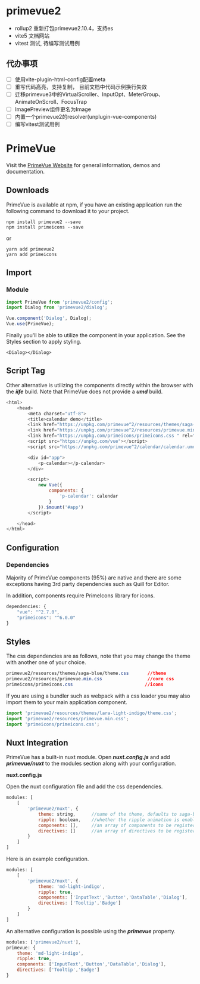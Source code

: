 # primevue2
  - rollup2 重新打包primevue2.10.4，支持es
  - vite5 文档网站
  - vitest 测试, 待编写测试用例

## 代办事项
  - [ ] 使用vite-plugin-html-config配置meta
  - [ ] 重写代码高亮，支持复制， 目前文档中代码示例换行失效
  - [ ] 迁移primevue3中的VirtualScroller、InputOpt、MeterGroup、AnimateOnScroll、FocusTrap
  - [ ] ImagePreview组件更名为Image
  - [ ] 内置一个primevue2的resolver(unplugin-vue-components)
  - [ ] 编写vitest测试用例

# PrimeVue

Visit the [PrimeVue Website](https://www.primefaces.org/primevue-v2/#/) for general information, demos and documentation.

## Downloads

PrimeVue is available at npm, if you have an existing application run the following command to download it to your project.

````
npm install primevue2 --save
npm install primeicons --save
````

or

```
yarn add primevue2
yarn add primeicons
```

## Import

### Module

```javascript
import PrimeVue from 'primevue2/config';
import Dialog from 'primevue2/dialog';

Vue.component('Dialog', Dialog);
Vue.use(PrimeVue);
```

Finally you'll be able to utilize the component in your application. See the Styles section to apply styling.

```vue
<Dialog></Dialog>
```

## Script Tag

Other alternative is utilizing the components directly within the browser with the ***iife*** build. Note that PrimeVue does not provide a ***umd*** build.

```javascript
<html>
    <head>
        <meta charset="utf-8">
        <title>calendar demo</title>
        <link href="https://unpkg.com/primevue^2/resources/themes/saga-blue/theme.css " rel="stylesheet">
        <link href="https://unpkg.com/primevue^2/resources/primevue.min.css " rel="stylesheet">
        <link href="https://unpkg.com/primeicons/primeicons.css " rel="stylesheet">
        <script src="https://unpkg.com/vue"></script>
        <script src="https://unpkg.com/primevue^2/calendar/calendar.umd.min.js"></script>

        <div id="app">
            <p-calendar></p-calendar>
        </div>

        <script>
            new Vue({
                components: {
                    'p-calendar': calendar
                }
            }).$mount('#app')
        </script>

    </head>
</html>
```

## Configuration

### Dependencies

Majority of PrimeVue components (95%) are native and there are some exceptions having 3rd party dependencies such as Quill for Editor.

In addition, components require PrimeIcons library for icons.

```javascript
dependencies: {
    "vue": "^2.7.0",
    "primeicons": "^6.0.0"
}
```

## Styles

The css dependencies are as follows, note that you may change the theme with another one of your choice.

```css
primevue2/resources/themes/saga-blue/theme.css       //theme
primevue2/resources/primevue.min.css                 //core css
primeicons/primeicons.css                           //icons
```

If you are using a bundler such as webpack with a css loader you may also import them to your main application component.

```javascript
import 'primevue2/resources/themes/lara-light-indigo/theme.css';
import 'primevue2/resources/primevue.min.css';
import 'primeicons/primeicons.css';
```

## Nuxt Integration

PrimeVue has a built-in nuxt module. Open ***nuxt.config.js*** and add ***primevue/nuxt*** to the modules section along with your configuration.

**nuxt.config.js**

Open the nuxt configuration file and add the css dependencies.

```javascript
modules: [
    [
        'primevue2/nuxt', {
            theme: string,      //name of the theme, defaults to saga-blue
            ripple: boolean,    //whether the ripple animation is enabled, defaults to false
            components: [],     //an array of components to be registered
            directives: []      //an array of directives to be registered
        }
    ]
]
```

Here is an example configuration.

```javascript
modules: [
    [
        'primevue2/nuxt', {
            theme: 'md-light-indigo',
            ripple: true,
            components: ['InputText','Button','DataTable','Dialog'],
            directives: ['Tooltip','Badge']
        }
    ]
]
```

An alternative configuration is possible using the ***primevue*** property.

```javascript
modules: ['primevue2/nuxt'],
primevue: {
    theme: 'md-light-indigo',
    ripple: true,
    components: ['InputText','Button','DataTable','Dialog'],
    directives: ['Tooltip','Badge']
}
```

